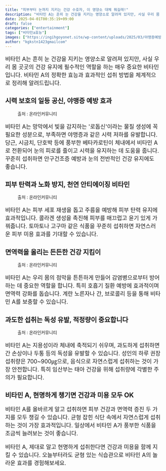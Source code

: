 ```yaml
---
title: "피부부터 눈까지 지키는 건강 수호자, 이 영양소 대체 뭐길래!"
description: "비타민 A는 흔히 눈 건강을 지키는 영양소로 알려져 있지만, 사실 우리 몸 곳곳의 건강 유지에 필수적인 역할을 하는 매우 중요한 비타민입니다. 비타민 A의 정확한 효능과 효과적인 섭취 방법을 체계적으로 정리해 알려드립니다."
date: 2025-04-01T00:35:19+09:00
draft: false
categories: ["entertainment"]
tags: ["비타민a효능"]
images: ["https://ingihgoyonet.site/wp-content/uploads/2025/03/야맹증예방-684x1024.jpg", "https://ingihgoyonet.site/wp-content/uploads/2025/04/피부탄력-683x1024.jpg", "https://ingihgoyonet.site/wp-content/uploads/2025/04/면역력-1024x768.jpg", "https://ingihgoyonet.site/wp-content/uploads/2025/04/비타민a-1024x683.jpg"]
author: "kgkstn1423gmailcom"
---
```


<p style="font-size:18px">비타민 A는 흔히 눈 건강을 지키는 영양소로 알려져 있지만, 사실 우리 몸 곳곳의 건강 유지에 필수적인 역할을 하는 매우 중요한 비타민입니다. 비타민 A의 정확한 효능과 효과적인 섭취 방법을 체계적으로 정리해 알려드립니다.</p> <h2 >시력 보호의 일등 공신, 야맹증 예방 효과</h2> <figure ><img src="https://ingihgoyonet.site/wp-content/uploads/2025/03/야맹증예방-684x1024.jpg" alt="" style="aspect-ratio:16/9;object-fit:cover"/><figcaption >출처 : 온라인커뮤니티</figcaption></figure> <p style="font-size:18px">비타민 A는 망막에서 빛을 감지하는 '로돕신'이라는 물질 생성에 꼭 필요한 성분으로, 부족하면 야맹증과 같은 시력 저하를 유발합니다. 당근, 시금치, 단호박 등에 풍부한 베타카로틴이 체내에서 비타민 A로 전환되어 눈의 피로를 줄이고 시력을 유지하는 데 도움을 줍니다. 꾸준히 섭취하면 안구건조증 예방과 눈의 전반적인 건강 유지에도 좋습니다.</p> <h2 >피부 탄력과 노화 방지, 천연 안티에이징 비타민</h2> <figure ><img src="https://ingihgoyonet.site/wp-content/uploads/2025/04/피부탄력-683x1024.jpg" alt="" style="aspect-ratio:16/9;object-fit:cover"/><figcaption >출처 : 온라인커뮤니티</figcaption></figure> <p style="font-size:18px">비타민 A는 피부 세포 재생을 돕고 주름을 예방해 피부 탄력 유지에 효과적입니다. 콜라겐 생성을 촉진해 피부를 매끄럽고 윤기 있게 가꿔줍니다. 토마토나 고구마 같은 식품을 꾸준히 섭취하면 자연스러운 피부 미용 효과를 기대할 수 있습니다.</p> <h2 >면역력을 올리는 든든한 건강 지킴이</h2> <figure ><img src="https://ingihgoyonet.site/wp-content/uploads/2025/04/면역력-1024x768.jpg" alt="" style="aspect-ratio:16/9;object-fit:cover"/><figcaption >출처 : 온라인커뮤니티</figcaption></figure> <p style="font-size:18px">비타민 A는 우리 몸의 점막을 튼튼하게 만들어 감염병으로부터 방어하는 데 중요한 역할을 합니다. 특히 호흡기 질환 예방에 효과적이며 면역력 강화를 돕습니다. 계란 노른자나 간, 브로콜리 등을 통해 비타민 A를 보충할 수 있습니다.</p> <h2 >과도한 섭취는 독성 유발, 적정량이 중요합니다</h2> <figure ><img src="https://ingihgoyonet.site/wp-content/uploads/2025/04/비타민a-1024x683.jpg" alt="" style="aspect-ratio:16/9;object-fit:cover"/><figcaption >출처 : 온라인커뮤니티</figcaption></figure> <p style="font-size:18px">비타민 A는 지용성이라 체내에 축적되기 쉬우며, 과도하게 섭취하면 간 손상이나 두통 등의 독성을 유발할 수 있습니다. 성인의 하루 권장 섭취량은 700~900㎍으로, 음식으로 자연스럽게 섭취하는 것이 가장 안전합니다. 특히 임산부는 태아 건강을 위해 섭취량에 각별한 주의가 필요합니다.</p> <h2 >비타민 A, 현명하게 챙기면 건강과 미용 모두 OK</h2> <p style="font-size:18px">비타민 A를 올바르게 알고 섭취하면 피부 건강과 면역력 증진 두 가지를 모두 챙길 수 있습니다. 균형 잡힌 식단 속에서 자연스럽게 섭취하는 것이 가장 효과적입니다. 일상에서 비타민 A가 풍부한 식품을 조금씩 늘려보는 것이 좋습니다.</p> <p style="font-size:18px">비타민 A, 제대로 알고 현명하게 섭취한다면 건강과 미용을 함께 지킬 수 있습니다. 오늘부터라도 균형 있는 식습관으로 비타민 A의 놀라운 효과를 경험해보세요.</p>